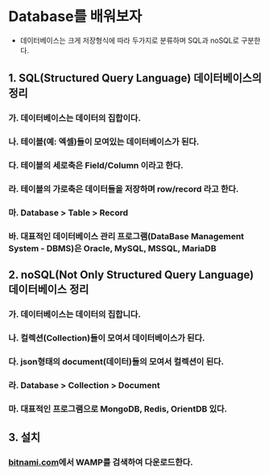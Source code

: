 # Database를 배워보자 
- 데이터베이스는 크게 저장형식에 따라 두가지로 분류하며 SQL과 noSQL로 구분한다. 

## 1. SQL(Structured Query Language) 데이터베이스의 정리 
### 가. 데이터베이스는 데이터의 집합이다. 
### 나. 테이블(예: 엑셀)들이 모여있는 데이터베이스가 된다. 
### 다. 테이블의 세로축은 Field/Column 이라고 한다. 
### 라. 테이블의 가로축은 데이터들을 저장하며 row/record 라고 한다. 
### 마. Database > Table > Record
### 바. 대표적인 데이터베이스 관리 프로그램(DataBase Management System - DBMS)은 Oracle, MySQL, MSSQL, MariaDB 

## 2. noSQL(Not Only Structured Query Language) 데이터베이스 정리 
### 가. 데이터베이스는 데이터의 집합니다. 
### 나. 컬렉션(Collection)들이 모여서 데이터베이스가 된다.
### 다. json형태의 document(데이터)들의 모여서 컬렉션이 된다. 
### 라. Database > Collection > Document
### 마. 대표적인 프로그램으로 MongoDB, Redis, OrientDB 있다. 

## 3. 설치 
### [bitnami.com](https://bitnami.com)에서 **WAMP**를 검색하여 다운로드한다.
